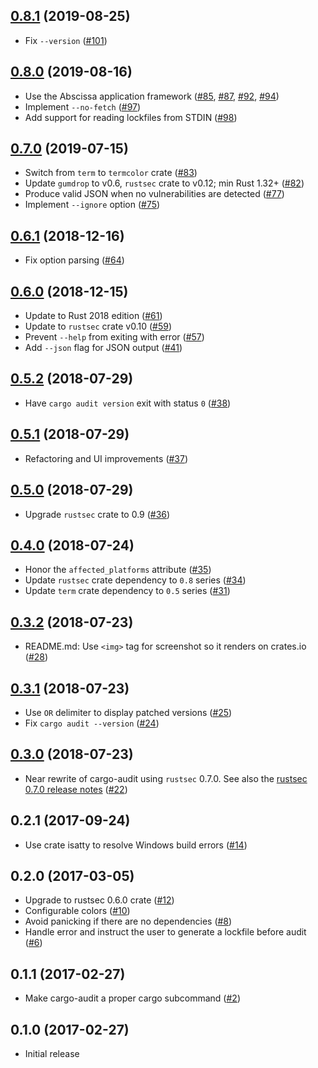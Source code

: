 ## [0.8.1] (2019-08-25)

- Fix `--version` ([#101])

## [0.8.0] (2019-08-16)

- Use the Abscissa application framework ([#85], [#87], [#92], [#94])
- Implement `--no-fetch` ([#97])
- Add support for reading lockfiles from STDIN ([#98])

## [0.7.0] (2019-07-15)

- Switch from `term` to `termcolor` crate ([#83])
- Update `gumdrop` to v0.6, `rustsec` crate to v0.12; min Rust 1.32+ ([#82])
- Produce valid JSON when no vulnerabilities are detected ([#77])
- Implement `--ignore` option ([#75])

## [0.6.1] (2018-12-16)

- Fix option parsing ([#64])

## [0.6.0] (2018-12-15)

- Update to Rust 2018 edition ([#61])
- Update to `rustsec` crate v0.10 ([#59])
- Prevent `--help` from exiting with error ([#57])
- Add `--json` flag for JSON output ([#41])

## [0.5.2] (2018-07-29)

- Have `cargo audit version` exit with status `0` ([#38])

## [0.5.1] (2018-07-29)

- Refactoring and UI improvements ([#37])

## [0.5.0] (2018-07-29)

- Upgrade `rustsec` crate to 0.9 ([#36])

## [0.4.0] (2018-07-24)

- Honor the `affected_platforms` attribute ([#35])
- Update `rustsec` crate dependency to `0.8` series ([#34])
- Update `term` crate dependency to `0.5` series ([#31])

## [0.3.2] (2018-07-23)

- README.md: Use `<img>` tag for screenshot so it renders on crates.io ([#28])

## [0.3.1] (2018-07-23)

- Use ` OR ` delimiter to display patched versions ([#25])
- Fix `cargo audit --version` ([#24])

## [0.3.0] (2018-07-23)

- Near rewrite of cargo-audit using `rustsec` 0.7.0.
  See also the [rustsec 0.7.0 release notes] ([#22])

## 0.2.1 (2017-09-24)

- Use crate isatty to resolve Windows build errors ([#14])

## 0.2.0 (2017-03-05)

- Upgrade to rustsec 0.6.0 crate ([#12])
- Configurable colors ([#10])
- Avoid panicking if there are no dependencies ([#8])
- Handle error and instruct the user to generate a lockfile before audit ([#6])

## 0.1.1 (2017-02-27)

- Make cargo-audit a proper cargo subcommand ([#2])

## 0.1.0 (2017-02-27)

- Initial release

[0.8.1]: https://github.com/RustSec/cargo-audit/pull/102
[#101]: https://github.com/RustSec/cargo-audit/pull/101
[0.8.0]: https://github.com/RustSec/cargo-audit/pull/99
[#98]: https://github.com/RustSec/cargo-audit/pull/98
[#97]: https://github.com/RustSec/cargo-audit/pull/97
[#94]: https://github.com/RustSec/cargo-audit/pull/94
[#92]: https://github.com/RustSec/cargo-audit/pull/92
[#87]: https://github.com/RustSec/cargo-audit/pull/87
[#85]: https://github.com/RustSec/cargo-audit/pull/85
[0.7.0]: https://github.com/RustSec/cargo-audit/pull/84
[#83]: https://github.com/RustSec/cargo-audit/pull/83
[#82]: https://github.com/RustSec/cargo-audit/pull/82
[#77]: https://github.com/RustSec/cargo-audit/pull/77
[#75]: https://github.com/RustSec/cargo-audit/pull/75
[0.6.1]: https://github.com/RustSec/cargo-audit/pull/65
[#64]: https://github.com/RustSec/cargo-audit/pull/64
[0.6.0]: https://github.com/RustSec/cargo-audit/pull/62
[#61]: https://github.com/RustSec/cargo-audit/pull/61
[#59]: https://github.com/RustSec/cargo-audit/pull/59
[#57]: https://github.com/RustSec/cargo-audit/pull/57
[#41]: https://github.com/RustSec/cargo-audit/pull/41
[0.5.2]: https://github.com/RustSec/cargo-audit/compare/v0.5.1...v0.5.2
[#38]: https://github.com/RustSec/cargo-audit/pull/38
[0.5.1]: https://github.com/RustSec/cargo-audit/compare/v0.5.0...v0.5.1
[#37]: https://github.com/RustSec/cargo-audit/pull/37
[0.5.0]: https://github.com/RustSec/cargo-audit/compare/v0.4.0...v0.5.0
[#36]: https://github.com/RustSec/cargo-audit/pull/36
[0.4.0]: https://github.com/RustSec/cargo-audit/compare/v0.3.2...v0.4.0
[#35]: https://github.com/RustSec/cargo-audit/pull/35
[#34]: https://github.com/RustSec/cargo-audit/pull/34
[#31]: https://github.com/RustSec/cargo-audit/pull/31
[0.3.2]: https://github.com/RustSec/cargo-audit/compare/v0.3.1...v0.3.2
[#28]: https://github.com/RustSec/cargo-audit/pull/28
[0.3.1]: https://github.com/RustSec/cargo-audit/compare/v0.3.0...v0.3.1
[#25]: https://github.com/RustSec/cargo-audit/pull/25
[#24]: https://github.com/RustSec/cargo-audit/pull/24
[0.3.0]: https://github.com/RustSec/cargo-audit/compare/v0.2.1...v0.3.0
[rustsec 0.7.0 release notes]: https://github.com/RustSec/rustsec-client/blob/master/CHANGES.md#070-2018-07-22
[#22]: https://github.com/RustSec/cargo-audit/pull/22
[#14]: https://github.com/RustSec/cargo-audit/pull/14
[#12]: https://github.com/RustSec/cargo-audit/pull/12
[#10]: https://github.com/RustSec/cargo-audit/pull/10
[#8]: https://github.com/RustSec/cargo-audit/pull/8
[#6]: https://github.com/RustSec/cargo-audit/pull/6
[#2]: https://github.com/RustSec/cargo-audit/pull/2
